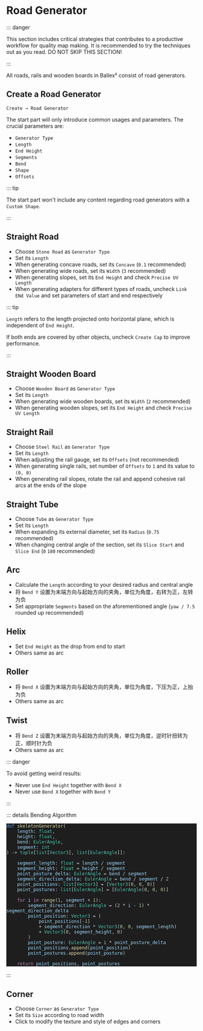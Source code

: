# Road Generator

::: danger

This section includes critical strategies that contributes to a productive workflow for quality map making. It is recommended to try the techniques out as you read. DO NOT SKIP THIS SECTION!

:::

All roads, rails and wooden boards in Ballex² consist of road generators.

## Create a Road Generator

`Create → Road Generator`

The start part will only introduce common usages and parameters. The crucial parameters are:

- `Generator Type`
- `Length`
- `End Height`
- `Segments`
- `Bend`
- `Shape` <badge text="Generator Type = Corner"/>
- `Offsets` <badge text="Generator Type = Steel Rail"/>

::: tip

The start part won't include any content regarding road generators with a `Custom Shape`.

:::

## Straight Road

- Choose `Stone Road` as `Generator Type`
- Set its `Length`
- When generating concave roads, set its `Concave` (`0.1` recommended)
- When generating wide roads, set its `Width` (`3` recommended)
- When generating slopes, set its `End Height` and check `Precise UV Length`
- When generating adapters for different types of roads, uncheck `Link ENd Value` and set parameters of start and end respectively

::: tip

`Length` refers to the length projected onto horizontal plane, which is independent of `End Height`.

If both ends are covered by other objects, uncheck `Create Cap` to improve performance.

:::

## Straight Wooden Board

- Choose `Wooden Board` as `Generator Type`
- Set its `Length`
- When generating wide wooden boards, set its `Width` (`2` recommended)
- When generating wooden slopes, set its `End Height` and check `Precise UV Length`

## Straight Rail

- Choose `Steel Rail` as `Generator Type`
- Set its `Length`
- When adjusting the rail gauge, set its `Offsets` (not recommended)
- When generating single rails, set number of `Offsets` to `1` and its value to `(0, 0)`
- When generating rail slopes, rotate the rail and append cohesive rail arcs at the ends of the slope

## Straight Tube

- Choose `Tube` as `Generator Type`
- Set its `Length`
- When expanding its external diameter, set its `Radius` (`0.75` recommended)
- When changing central angle of the section, set its `Slice Start` and `Slice End` (`0` `180` recommended)

## Arc

- Calculate the `Length` according to your desired radius and central angle
- 将 `Bend Y` 设置为末端方向与起始方向的夹角，单位为角度，右转为正，左转为负
- Set appropriate `Segments` based on the aforementioned angle (`yaw / 7.5` rounded up recommended)

## Helix

- Set `End Height` as the drop from end to start
- Others same as arc

## Roller

- 将 `Bend X` 设置为末端方向与起始方向的夹角，单位为角度，下压为正，上抬为负
- Others same as arc

## Twist

- 将 `Bend Z` 设置为末端方向与起始方向的夹角，单位为角度，逆时针扭转为正，顺时针为负
- Others same as arc

::: danger

To avoid getting weird results:

- Never use `End Height` together with `Bend X`
- Never use `Bend X` together with `Bend Y`

:::

::: details Bending Algorithm

<div class="language-python ext-py line-numbers-mode">
  <pre
    class="shiki"
    style="background-color: #1E1E1E;"
  ><code><span class="line"><span style="color:#569CD6;">def</span><span style="color:#D4D4D4;"> </span><span style="color:#DCDCAA;">skeletonGenerator</span><span style="color:#D4D4D4;">(</span></span>
<span class="line"><span style="color:#D4D4D4;">    </span><span style="color:#9CDCFE;">length</span><span style="color:#D4D4D4;">: </span><span style="color:#4EC9B0;">float</span><span style="color:#D4D4D4;">,</span></span>
<span class="line"><span style="color:#D4D4D4;">    </span><span style="color:#9CDCFE;">height</span><span style="color:#D4D4D4;">: </span><span style="color:#4EC9B0;">float</span><span style="color:#D4D4D4;">,</span></span>
<span class="line"><span style="color:#D4D4D4;">    </span><span style="color:#9CDCFE;">bend</span><span style="color:#D4D4D4;">: </span><span style="color:#4EC9B0;">EulerAngle</span><span style="color:#D4D4D4;">,</span></span>
<span class="line"><span style="color:#D4D4D4;">    </span><span style="color:#9CDCFE;">segment</span><span style="color:#D4D4D4;">: </span><span style="color:#4EC9B0;">int</span></span>
<span class="line"><span style="color:#D4D4D4;">) -&gt; </span><span style="color:#4EC9B0;">tuple</span><span style="color:#D4D4D4;">[</span><span style="color:#4EC9B0;">list</span><span style="color:#D4D4D4;">[</span><span style="color:#4EC9B0;">Vector3</span><span style="color:#D4D4D4;">], </span><span style="color:#4EC9B0;">list</span><span style="color:#D4D4D4;">[</span><span style="color:#4EC9B0;">EulerAngle</span><span style="color:#D4D4D4;">]]:</span></span>
<span class="line"></span>
<span class="line"><span style="color:#D4D4D4;">    </span><span style="color:#9CDCFE;">segment_length</span><span style="color:#D4D4D4;">: </span><span style="color:#4EC9B0;">float</span><span style="color:#D4D4D4;"> = </span><span style="color:#9CDCFE;">length</span><span style="color:#D4D4D4;"> / </span><span style="color:#9CDCFE;">segment</span></span>
<span class="line"><span style="color:#D4D4D4;">    </span><span style="color:#9CDCFE;">segment_height</span><span style="color:#D4D4D4;">: </span><span style="color:#4EC9B0;">float</span><span style="color:#D4D4D4;"> = </span><span style="color:#9CDCFE;">height</span><span style="color:#D4D4D4;"> / </span><span style="color:#9CDCFE;">segment</span></span>
<span class="line"><span style="color:#D4D4D4;">    </span><span style="color:#9CDCFE;">point_posture_delta</span><span style="color:#D4D4D4;">: </span><span style="color:#4EC9B0;">EulerAngle</span><span style="color:#D4D4D4;"> = </span><span style="color:#9CDCFE;">bend</span><span style="color:#D4D4D4;"> / </span><span style="color:#9CDCFE;">segment</span></span>
<span class="line"><span style="color:#D4D4D4;">    </span><span style="color:#9CDCFE;">segment_direction_delta</span><span style="color:#D4D4D4;">: </span><span style="color:#4EC9B0;">EulerAngle</span><span style="color:#D4D4D4;"> = </span><span style="color:#9CDCFE;">bend</span><span style="color:#D4D4D4;"> / </span><span style="color:#9CDCFE;">segment</span><span style="color:#D4D4D4;"> / </span><span style="color:#B5CEA8;">2</span></span>
<span class="line"><span style="color:#D4D4D4;">    </span><span style="color:#9CDCFE;">point_positions</span><span style="color:#D4D4D4;">: </span><span style="color:#4EC9B0;">list</span><span style="color:#D4D4D4;">[</span><span style="color:#4EC9B0;">Vector3</span><span style="color:#D4D4D4;">] = [</span><span style="color:#4EC9B0;">Vector3</span><span style="color:#D4D4D4;">(</span><span style="color:#B5CEA8;">0</span><span style="color:#D4D4D4;">, </span><span style="color:#B5CEA8;">0</span><span style="color:#D4D4D4;">, </span><span style="color:#B5CEA8;">0</span><span style="color:#D4D4D4;">)]</span></span>
<span class="line"><span style="color:#D4D4D4;">    </span><span style="color:#9CDCFE;">point_postures</span><span style="color:#D4D4D4;">: </span><span style="color:#4EC9B0;">list</span><span style="color:#D4D4D4;">[</span><span style="color:#4EC9B0;">EulerAngle</span><span style="color:#D4D4D4;">] = [</span><span style="color:#4EC9B0;">EulerAngle</span><span style="color:#D4D4D4;">(</span><span style="color:#B5CEA8;">0</span><span style="color:#D4D4D4;">, </span><span style="color:#B5CEA8;">0</span><span style="color:#D4D4D4;">, </span><span style="color:#B5CEA8;">0</span><span style="color:#D4D4D4;">)]</span></span>
<span class="line"></span>
<span class="line"><span style="color:#D4D4D4;">    </span><span style="color:#C586C0;">for</span><span style="color:#D4D4D4;"> </span><span style="color:#9CDCFE;">i</span><span style="color:#D4D4D4;"> </span><span style="color:#C586C0;">in</span><span style="color:#D4D4D4;"> </span><span style="color:#DCDCAA;">range</span><span style="color:#D4D4D4;">(</span><span style="color:#B5CEA8;">1</span><span style="color:#D4D4D4;">, </span><span style="color:#9CDCFE;">segment</span><span style="color:#D4D4D4;"> + </span><span style="color:#B5CEA8;">1</span><span style="color:#D4D4D4;">):</span></span>
<span class="line"><span style="color:#D4D4D4;">        </span><span style="color:#9CDCFE;">segment_direction</span><span style="color:#D4D4D4;">: </span><span style="color:#4EC9B0;">EulerAngle</span><span style="color:#D4D4D4;"> = (</span><span style="color:#B5CEA8;">2</span><span style="color:#D4D4D4;"> * </span><span style="color:#9CDCFE;">i</span><span style="color:#D4D4D4;"> - </span><span style="color:#B5CEA8;">1</span><span style="color:#D4D4D4;">) * </span><span style="color:#9CDCFE;">segment_direction_delta</span></span>
<span class="line"><span style="color:#D4D4D4;">        </span><span style="color:#9CDCFE;">point_position</span><span style="color:#D4D4D4;">: </span><span style="color:#4EC9B0;">Vector3</span><span style="color:#D4D4D4;"> = (</span></span>
<span class="line"><span style="color:#D4D4D4;">            </span><span style="color:#9CDCFE;">point_positions</span><span style="color:#D4D4D4;">[-</span><span style="color:#B5CEA8;">1</span><span style="color:#D4D4D4;">]</span></span>
<span class="line"><span style="color:#D4D4D4;">            + </span><span style="color:#9CDCFE;">segment_direction</span><span style="color:#D4D4D4;"> * </span><span style="color:#4EC9B0;">Vector3</span><span style="color:#D4D4D4;">(</span><span style="color:#B5CEA8;">0</span><span style="color:#D4D4D4;">, </span><span style="color:#B5CEA8;">0</span><span style="color:#D4D4D4;">, </span><span style="color:#9CDCFE;">segment_length</span><span style="color:#D4D4D4;">)</span></span>
<span class="line"><span style="color:#D4D4D4;">            + </span><span style="color:#4EC9B0;">Vector3</span><span style="color:#D4D4D4;">(</span><span style="color:#B5CEA8;">0</span><span style="color:#D4D4D4;">, </span><span style="color:#9CDCFE;">segment_height</span><span style="color:#D4D4D4;">, </span><span style="color:#B5CEA8;">0</span><span style="color:#D4D4D4;">)</span></span>
<span class="line"><span style="color:#D4D4D4;">        )</span></span>
<span class="line"><span style="color:#D4D4D4;">        </span><span style="color:#9CDCFE;">point_posture</span><span style="color:#D4D4D4;">: </span><span style="color:#4EC9B0;">EulerAngle</span><span style="color:#D4D4D4;"> = </span><span style="color:#9CDCFE;">i</span><span style="color:#D4D4D4;"> * </span><span style="color:#9CDCFE;">point_posture_delta</span></span>
<span class="line"><span style="color:#D4D4D4;">        </span><span style="color:#9CDCFE;">point_positions</span><span style="color:#D4D4D4;">.</span><span style="color:#DCDCAA;">append</span><span style="color:#D4D4D4;">(</span><span style="color:#9CDCFE;">point_position</span><span style="color:#D4D4D4;">)</span></span>
<span class="line"><span style="color:#D4D4D4;">        </span><span style="color:#9CDCFE;">point_postures</span><span style="color:#D4D4D4;">.</span><span style="color:#DCDCAA;">append</span><span style="color:#D4D4D4;">(</span><span style="color:#9CDCFE;">point_posture</span><span style="color:#D4D4D4;">)</span></span>
<span class="line"></span>
<span class="line"><span style="color:#D4D4D4;">    </span><span style="color:#C586C0;">return</span><span style="color:#D4D4D4;"> </span><span style="color:#9CDCFE;">point_positions</span><span style="color:#D4D4D4;">, </span><span style="color:#9CDCFE;">point_postures</span></span>
<span class="line"></span></code></pre>
  <div class="line-numbers" aria-hidden="true">
    <div class="line-number"></div>
    <div class="line-number"></div>
    <div class="line-number"></div>
    <div class="line-number"></div>
    <div class="line-number"></div>
    <div class="line-number"></div>
    <div class="line-number"></div>
    <div class="line-number"></div>
    <div class="line-number"></div>
    <div class="line-number"></div>
    <div class="line-number"></div>
    <div class="line-number"></div>
    <div class="line-number"></div>
    <div class="line-number"></div>
    <div class="line-number"></div>
    <div class="line-number"></div>
    <div class="line-number"></div>
    <div class="line-number"></div>
    <div class="line-number"></div>
    <div class="line-number"></div>
    <div class="line-number"></div>
    <div class="line-number"></div>
    <div class="line-number"></div>
    <div class="line-number"></div>
    <div class="line-number"></div>
    <div class="line-number"></div>
  </div>
</div>

:::

## Corner

- Choose `Corner` as `Generator Type`
- Set its `Size` according to road width
- Click to modify the texture and style of edges and corners
